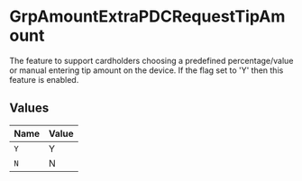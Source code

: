 # GrpAmountExtraPDCRequestTipAmount

The feature to support cardholders choosing a predefined percentage/value or manual entering tip amount on the device. If the flag set to 'Y' then this feature is enabled.



## Values

| Name  | Value |
| ----- | ----- |
| `Y`   | Y     |
| `N`   | N     |